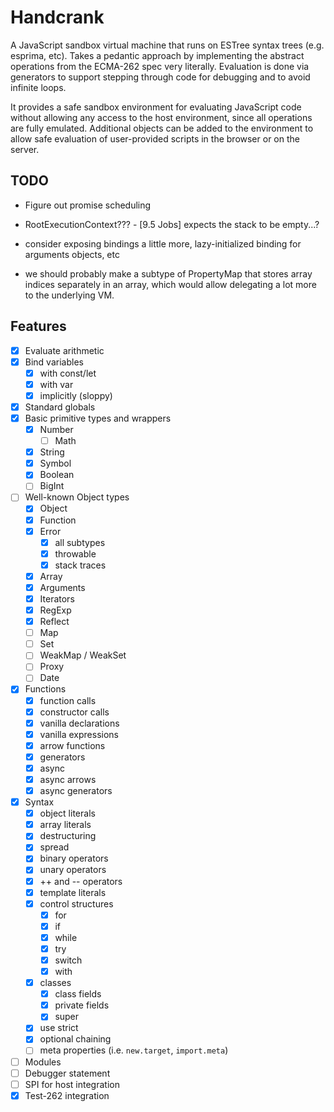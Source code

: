 # Handcrank

A JavaScript sandbox virtual machine that runs on ESTree syntax trees
(e.g. esprima, etc).  Takes a pedantic approach by implementing the
abstract operations from the ECMA-262 spec very literally.  Evaluation
is done via generators to support stepping through code for debugging
and to avoid infinite loops.

It provides a safe sandbox environment for evaluating JavaScript code
without allowing any access to the host environment, since all
operations are fully emulated.  Additional objects can be added to the
environment to allow safe evaluation of user-provided scripts in the
browser or on the server.

## TODO

- Figure out promise scheduling
- RootExecutionContext??? - [9.5 Jobs] expects the stack to be empty...?

- consider exposing bindings a little more, lazy-initialized binding
  for arguments objects, etc
- we should probably make a subtype of PropertyMap that stores array
  indices separately in an array, which would allow delegating a lot
  more to the underlying VM.

## Features

- [x] Evaluate arithmetic
- [x] Bind variables
    - [x] with const/let
    - [x] with var
    - [x] implicitly (sloppy)
- [x] Standard globals
- [x] Basic primitive types and wrappers
    - [x] Number
        - [ ] Math
    - [x] String
    - [x] Symbol
    - [x] Boolean
    - [ ] BigInt
- [ ] Well-known Object types
    - [x] Object
    - [x] Function
    - [x] Error
        - [x] all subtypes
        - [x] throwable
        - [x] stack traces
    - [x] Array
    - [x] Arguments
    - [x] Iterators
    - [x] RegExp
    - [x] Reflect
    - [ ] Map
    - [ ] Set
    - [ ] WeakMap / WeakSet
    - [ ] Proxy
    - [ ] Date
- [x] Functions
    - [x] function calls
    - [x] constructor calls
    - [x] vanilla declarations
    - [x] vanilla expressions
    - [x] arrow functions
    - [x] generators
    - [x] async
    - [x] async arrows
    - [x] async generators
- [x] Syntax
    - [x] object literals
    - [x] array literals
    - [x] destructuring
    - [x] spread
    - [x] binary operators
    - [x] unary operators
    - [x] ++ and -- operators
    - [x] template literals
    - [x] control structures
        - [x] for
        - [x] if
        - [x] while
        - [x] try
        - [x] switch
        - [x] with
    - [x] classes
        - [x] class fields
        - [x] private fields
        - [x] super
    - [x] use strict
    - [x] optional chaining
    - [ ] meta properties (i.e. `new.target`, `import.meta`)
- [ ] Modules
- [ ] Debugger statement
- [ ] SPI for host integration
- [x] Test-262 integration
